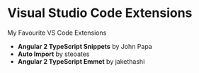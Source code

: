# Visual Studio Code Extensions

My Favourite VS Code Extensions

- **Angular 2 TypeScript Snippets** by John Papa
- **Auto Import** by steoates
- **Angular 2 TypeScript Emmet** by jakethashi
